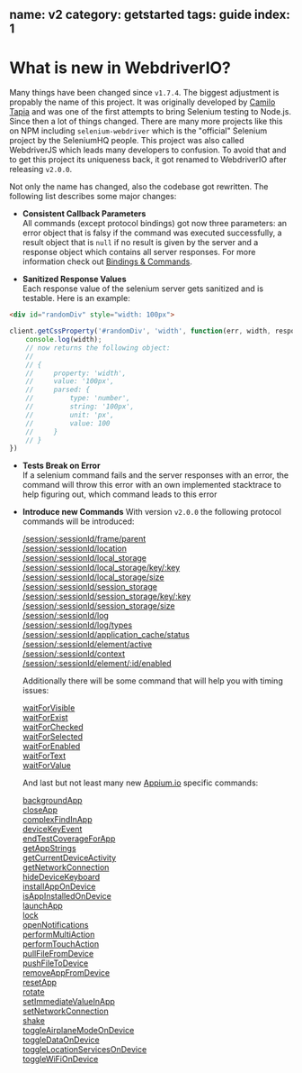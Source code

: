 name: v2
category: getstarted
tags: guide
index: 1
---

# What is new in WebdriverIO?

Many things have been changed since `v1.7.4`. The biggest adjustment is propably the name of this project.
It was originally developed by [Camilo Tapia](http://www.1001.io/) and was one of the first attempts
to bring Selenium testing to Node.js. Since then a lot of things changed. There are many more
projects like this on NPM including `selenium-webdriver` which is the "official" Selenium project by
the SeleniumHQ people. This project was also called WebdriverJS which leads many developers to confusion.
To avoid that and to get this project its uniqueness back, it got renamed to WebdriverIO after releasing
`v2.0.0`.

Not only the name has changed, also the codebase got rewritten. The following list describes some major
changes:

- **Consistent Callback Parameters**<br>
  All commands (except protocol bindings) got now three parameters: an error object that is falsy if
  the command was executed successfully, a result object that is `null` if no result is given by the
  server and a response object which contains all server responses. For more information check out
  [Bindings & Commands](/guide/getstarted/bindingscommands.html).

- **Sanitized Response Values**<br>
  Each response value of the selenium server gets sanitized and is testable. Here is an example:

```html
<div id="randomDiv" style="width: 100px">
```

```js
client.getCssProperty('#randomDiv', 'width', function(err, width, responses) {
    console.log(width);
    // now returns the following object:
    //
    // {
    //     property: 'width',
    //     value: '100px',
    //     parsed: {
    //         type: 'number',
    //         string: '100px',
    //         unit: 'px',
    //         value: 100
    //     }
    // }
})
```

- **Tests Break on Error**<br>
  If a selenium command fails and the server responses with an error, the command will throw this
  error with an own implemented stacktrace to help figuring out, which command leads to this error

- **Introduce new Commands**
  With version `v2.0.0` the following protocol commands will be introduced:

  [/session/:sessionId/frame/parent](/api/protocol/parent.html)<br>
  [/session/:sessionId/location](/api/protocol/location.html)<br>
  [/session/:sessionId/local_storage](/api/protocol/localStorage.html)<br>
  [/session/:sessionId/local_storage/key/:key](/api/protocol/localStorage.html)<br>
  [/session/:sessionId/local_storage/size](/api/protocol/localStorageSize.html)<br>
  [/session/:sessionId/session_storage](/api/protocol/sessionStorage.html)<br>
  [/session/:sessionId/session_storage/key/:key](/api/protocol/sessionStorage.html)<br>
  [/session/:sessionId/session_storage/size](/api/protocol/sessionStorageSize.html)<br>
  [/session/:sessionId/log](/api/protocol/log.html)<br>
  [/session/:sessionId/log/types](/api/protocol/logTypes.html)<br>
  [/session/:sessionId/application_cache/status](/api/protocol/applicationCacheStatus.html)<br>
  [/session/:sessionId/element/active](/api/protocol/elementActive.html)<br>
  [/session/:sessionId/context](/api/protocol/context.html)<br>
  [/session/:sessionId/element/:id/enabled](/api/protocol/elementIdEnabled.html)<br>

  Additionally there will be some command that will help you with timing issues:

  [waitForVisible](/api/utility/waitForVisible.html)<br>
  [waitForExist](/api/utility/waitForExist.html)<br>
  [waitForChecked](/api/utility/waitForChecked.html)<br>
  [waitForSelected](/api/utility/waitForSelected.html)<br>
  [waitForEnabled](/api/utility/waitForEnabled.html)<br>
  [waitForText](/api/utility/waitForText.html)<br>
  [waitForValue](/api/utility/waitForValue.html)<br>

  And last but not least many new [Appium.io](http://appium.io) specific commands:

  [backgroundApp](/api/appium/backgroundApp.html)<br>
  [closeApp](/api/appium/closeApp.html)<br>
  [complexFindInApp](/api/appium/complexFindInApp.html)<br>
  [deviceKeyEvent](/api/appium/deviceKeyEvent.html)<br>
  [endTestCoverageForApp](/api/appium/endTestCoverageForApp.html)<br>
  [getAppStrings](/api/appium/getAppStrings.html)<br>
  [getCurrentDeviceActivity](/api/appium/getCurrentDeviceActivity.html)<br>
  [getNetworkConnection](/api/appium/getNetworkConnection.html)<br>
  [hideDeviceKeyboard](/api/appium/hideDeviceKeyboard.html)<br>
  [installAppOnDevice](/api/appium/installAppOnDevice.html)<br>
  [isAppInstalledOnDevice](/api/appium/isAppInstalledOnDevice.html)<br>
  [launchApp](/api/appium/launchApp.html)<br>
  [lock](/api/appium/lock.html)<br>
  [openNotifications](/api/appium/openNotifications.html)<br>
  [performMultiAction](/api/appium/performMultiAction.html)<br>
  [performTouchAction](/api/appium/performTouchAction.html)<br>
  [pullFileFromDevice](/api/appium/pullFileFromDevice.html)<br>
  [pushFileToDevice](/api/appium/pushFileToDevice.html)<br>
  [removeAppFromDevice](/api/appium/removeAppFromDevice.html)<br>
  [resetApp](/api/appium/resetApp.html)<br>
  [rotate](/api/appium/rotate.html)<br>
  [setImmediateValueInApp](/api/appium/setImmediateValueInApp.html)<br>
  [setNetworkConnection](/api/appium/setNetworkConnection.html)<br>
  [shake](/api/appium/shake.html)<br>
  [toggleAirplaneModeOnDevice](/api/appium/toggleAirplaneModeOnDevice.html)<br>
  [toggleDataOnDevice](/api/appium/toggleDataOnDevice.html)<br>
  [toggleLocationServicesOnDevice](/api/appium/toggleLocationServicesOnDevice.html)<br>
  [toggleWiFiOnDevice](/api/appium/toggleWiFiOnDevice.html)<br>

